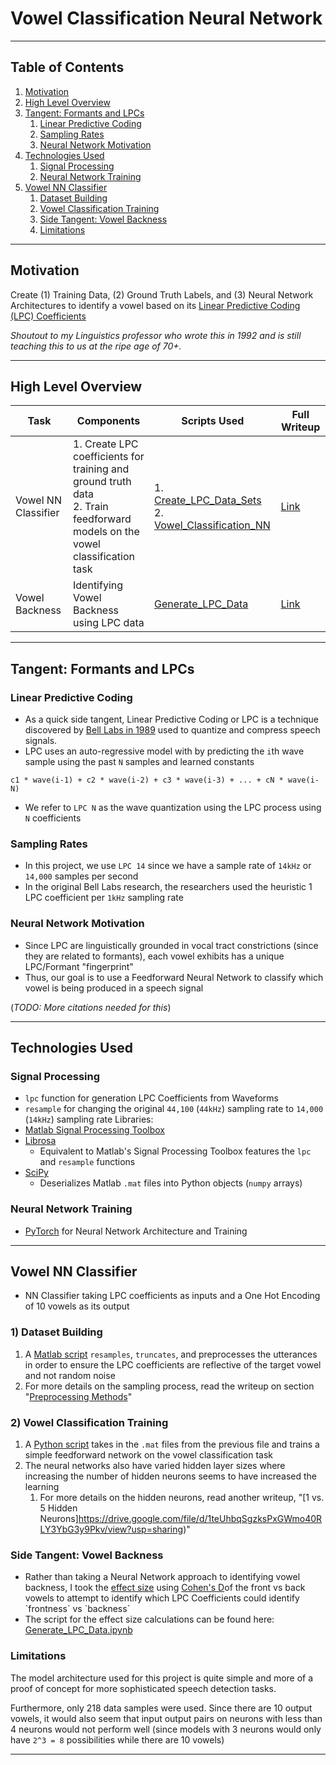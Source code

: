 # Vowel Classification Neural Network
___
## Table of Contents
1. [Motivation](https://github.com/Ky-Ng/Vowel-Detection-NN/tree/dev/readme?tab=readme-ov-file#motivation)
2. [High Level Overview](https://github.com/Ky-Ng/Vowel-Detection-NN/tree/dev/readme?tab=readme-ov-file#high-level-overview)
3. [Tangent: Formants and LPCs](https://github.com/Ky-Ng/Vowel-Detection-NN/tree/dev/readme?tab=readme-ov-file#tangent-formants-and-lpcs)
	1. [Linear Predictive Coding](https://github.com/Ky-Ng/Vowel-Detection-NN/tree/dev/readme?tab=readme-ov-file#linear-predictive-coding)
	2. [Sampling Rates](https://github.com/Ky-Ng/Vowel-Detection-NN/tree/dev/readme?tab=readme-ov-file#sampling-rates)
	3. [Neural Network Motivation](https://github.com/Ky-Ng/Vowel-Detection-NN/tree/dev/readme?tab=readme-ov-file#neural-network-motivation)
4. [Technologies Used](https://github.com/Ky-Ng/Vowel-Detection-NN/tree/dev/readme?tab=readme-ov-file#technologies-used)
	1. [Signal Processing](https://github.com/Ky-Ng/Vowel-Detection-NN/tree/dev/readme?tab=readme-ov-file#signal-processing)
	2. [Neural Network Training](https://github.com/Ky-Ng/Vowel-Detection-NN/tree/dev/readme?tab=readme-ov-file#neural-network-training)
5. [Vowel NN Classifier ](https://github.com/Ky-Ng/Vowel-Detection-NN/tree/dev/readme?tab=readme-ov-file#vowel-nn-classifier)
	1. [Dataset Building](https://github.com/Ky-Ng/Vowel-Detection-NN/tree/dev/readme?tab=readme-ov-file#1-dataset-building)
	2. [Vowel Classification Training](https://github.com/Ky-Ng/Vowel-Detection-NN/tree/dev/readme?tab=readme-ov-file#2-vowel-classification-training)
	3. [Side Tangent: Vowel Backness](https://github.com/Ky-Ng/Vowel-Detection-NN/tree/dev/readme?tab=readme-ov-file#side-tangent-vowel-backness)
	4. [Limitations](https://github.com/Ky-Ng/Vowel-Detection-NN/tree/dev/readme?tab=readme-ov-file#limitations)
___
## Motivation
Create (1) Training Data, (2) Ground Truth Labels, and (3) Neural Network Architectures to identify a vowel based on its [Linear Predictive Coding (LPC) Coefficients](https://sail.usc.edu/~lgoldste/Ling582/Week%209/LPC%20Analysis.pdf) 

*Shoutout to my Linguistics professor who wrote this in 1992 and is still teaching this to us at the ripe age of 70+.*
___
## High Level Overview

| Task                | Components                                                                                                                    | Scripts Used                                                                                                                                                                                                                 | Full Writeup                                                                               |
| ------------------- | ----------------------------------------------------------------------------------------------------------------------------- | ---------------------------------------------------------------------------------------------------------------------------------------------------------------------------------------------------------------------------- | ------------------------------------------------------------------------------------------ |
| Vowel NN Classifier | 1. Create LPC coefficients for training and ground truth data<br>2. Train feedforward models on the vowel classification task | 1. [Create_LPC_Data_Sets](https://github.com/Ky-Ng/Vowel-Detection-NN/blob/main/Create_LPC_Data_Sets.m)<br>2. [Vowel_Classification_NN](https://github.com/Ky-Ng/Vowel-Detection-NN/blob/main/Vowel_Classification_NN.ipynb) | [Link](https://drive.google.com/file/d/1teUhbqSgzksPxGWmo40RLY3YbG3y9Pkv/view?usp=sharing) |
| Vowel Backness      | Identifying Vowel Backness using LPC data                                                                                     | [Generate_LPC_Data](https://github.com/Ky-Ng/Vowel-Detection-NN/blob/main/Generate_LPC_Data.ipynb)                                                                                                                           | [Link](https://drive.google.com/file/d/1P1Odct-Sd7Y6cIAgEUB_v64pivZlVdfU/view?usp=sharing) |

___
## Tangent: Formants and LPCs
### Linear Predictive Coding
- As a quick side tangent, Linear Predictive Coding or LPC is a technique discovered by [Bell Labs in 1989](https://ieeexplore.ieee.org/document/266359) used to quantize and compress speech signals.
- LPC uses an auto-regressive model with by predicting the `i`th wave sample using the past `N` samples and learned constants
```
c1 * wave(i-1) + c2 * wave(i-2) + c3 * wave(i-3) + ... + cN * wave(i-N)
```
- We refer to `LPC N` as the wave quantization using the LPC process using `N` coefficients

### Sampling Rates
- In this project, we use `LPC 14` since we have a sample rate of `14kHz` or `14,000` samples per second
- In the original Bell Labs research, the researchers used the heuristic 1 LPC coefficient per `1kHz` sampling rate

### Neural Network Motivation
- Since LPC are linguistically grounded in vocal tract constrictions (since they are related to formants), each vowel exhibits has a unique LPC/Formant "fingerprint"
- Thus, our goal is to use a Feedforward Neural Network to classify which vowel is being produced in a speech signal

(*TODO: More citations needed for this*)
___
## Technologies Used
### Signal Processing
- `lpc` function for generation LPC Coefficients from Waveforms
- `resample` for changing the original `44,100` (`44kHz`) sampling rate to `14,000` (`14kHz`) sampling rate
Libraries:
- [Matlab Signal Processing Toolbox](https://www.mathworks.com/products/signal.html)
- [Librosa](https://librosa.org/doc/latest/index.html)
	- Equivalent to Matlab's Signal Processing Toolbox features the `lpc` and `resample` functions
- [SciPy](https://scipy.org)
	- Deserializes Matlab `.mat` files into Python objects (`numpy` arrays)

### Neural Network Training
- [PyTorch](https://pytorch.org) for Neural Network Architecture and Training
___
## Vowel NN Classifier 
- NN Classifier taking LPC coefficients as inputs and a One Hot Encoding of 10 vowels as its output

### 1) Dataset Building
1) A [Matlab script](https://github.com/Ky-Ng/Vowel-Detection-NN/blob/main/Create_LPC_Data_Sets.m) `resamples`, `truncates`, and preprocesses the utterances in order to ensure the LPC coefficients are reflective of the target vowel and not random noise
2) For more details on the sampling process, read the writeup on section "[Preprocessing Methods](https://drive.google.com/file/d/1P1Odct-Sd7Y6cIAgEUB_v64pivZlVdfU/view?usp=sharing)"
### 2) Vowel Classification Training
1) A [Python script](https://github.com/Ky-Ng/Vowel-Detection-NN/blob/main/Vowel_Classification_NN.ipynb) takes in the `.mat` files from the previous file and trains a simple feedforward network on the vowel classification task
2) The neural networks also have varied hidden layer sizes where increasing the number of hidden neurons seems to have increased the learning
	1) For more details on the hidden neurons, read another writeup, "[1 vs. 5 Hidden Neurons]https://drive.google.com/file/d/1teUhbqSgzksPxGWmo40RLY3YbG3y9Pkv/view?usp=sharing)"
### Side Tangent: Vowel Backness
- Rather than taking a Neural Network approach to identifying vowel backness, I took the [effect size](https://www.google.com/url?sa=t&source=web&rct=j&opi=89978449&url=https://www.ncbi.nlm.nih.gov/pmc/articles/PMC3444174/&ved=2ahUKEwjztpP50PWEAxVeIDQIHY92DmoQFnoECCUQAQ&usg=AOvVaw1TdLnzmgITF6AhzMyp5bmw) using [Cohen's D](https://statisticsbyjim.com/basics/cohens-d/#:~:text=Cohens%20d%20is%20a%20standardized,psychology%20frequently%20uses%20Cohens%20d.)of the front vs back vowels to attempt to identify which LPC Coefficients could identify `frontness` vs `backness`
- The script for the effect size calculations can be found here: [Generate_LPC_Data.ipynb](https://github.com/Ky-Ng/Vowel-Detection-NN/blob/main/Generate_LPC_Data.ipynb)
### Limitations
The model architecture used for this project is quite simple and more of a proof of concept for more sophisticated speech detection tasks. 

Furthermore, only 218 data samples were used. Since there are 10 output vowels, it would also seem that input output pairs on neurons with less than 4 neurons would not perform well (since models with 3 neurons would only have `2^3 = 8` possibilities while there are 10 vowels)
___
